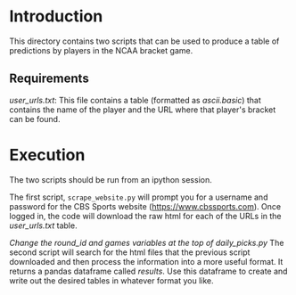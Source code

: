 # Introduction

This directory contains two scripts that can be used to produce a table of
predictions by players in the NCAA bracket game.  

## Requirements

*user_urls.txt*:  This file contains a table (formatted as *ascii.basic*) 
that contains the name of the player and the URL where that player's bracket 
can be found. 

# Execution

The two scripts should be run from an ipython session. 

The first script, `scrape_website.py` will prompt you for a username and
password for the CBS Sports website (https://www.cbssports.com). Once logged in,
the code will download the raw html for each of the URLs in the *user_urls.txt* 
table.

*Change the round_id and games variables at the top of daily_picks.py*
The second script will search for the html files that the previous script 
downloaded and then process the information into a more useful format. It 
returns a pandas dataframe called *results*. Use this dataframe to create and 
write out the desired tables in whatever format you like.

